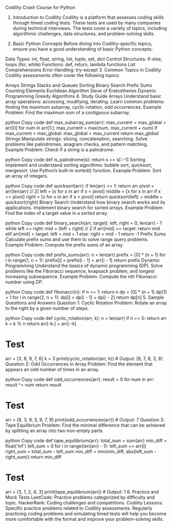 Codility Crash Course for Python
1. Introduction to Codility
Codility is a platform that assesses coding skills through timed coding tests. These tests are used by many companies during technical interviews. The tests cover a variety of topics, including algorithmic challenges, data structures, and problem-solving skills.

2. Basic Python Concepts
Before diving into Codility-specific topics, ensure you have a good understanding of basic Python concepts:

Data Types: int, float, string, list, tuple, set, dict
Control Structures: if-else, loops (for, while)
Functions: def, return, lambda functions
List Comprehensions
Error Handling: try-except
3. Common Topics in Codility
Codility assessments often cover the following topics:

Arrays
Strings
Stacks and Queues
Sorting
Binary Search
Prefix Sums
Counting Elements
Euclidean Algorithm
Sieve of Eratosthenes
Dynamic Programming
Greedy Algorithms
4. Study Guide
Arrays
Understand basic array operations: accessing, modifying, iterating.
Learn common problems: finding the maximum subarray, cyclic rotation, odd occurrences.
Example Problem: Find the maximum sum of a contiguous subarray.

python
Copy code
def max_subarray_sum(arr):
    max_current = max_global = arr[0]
    for num in arr[1:]:
        max_current = max(num, max_current + num)
        if max_current > max_global:
            max_global = max_current
    return max_global
Strings
Manipulate strings: slicing, concatenation, searching.
Solve problems like palindromes, anagram checks, and pattern matching.
Example Problem: Check if a string is a palindrome.

python
Copy code
def is_palindrome(s):
    return s == s[::-1]
Sorting
Implement and understand sorting algorithms: bubble sort, quicksort, mergesort.
Use Python’s built-in sorted() function.
Example Problem: Sort an array of integers.

python
Copy code
def quicksort(arr):
    if len(arr) <= 1:
        return arr
    pivot = arr[len(arr) // 2]
    left = [x for x in arr if x < pivot]
    middle = [x for x in arr if x == pivot]
    right = [x for x in arr if x > pivot]
    return quicksort(left) + middle + quicksort(right)
Binary Search
Understand how binary search works and its applications.
Implement binary search for sorted arrays.
Example Problem: Find the index of a target value in a sorted array.

python
Copy code
def binary_search(arr, target):
    left, right = 0, len(arr) - 1
    while left <= right:
        mid = (left + right) // 2
        if arr[mid] == target:
            return mid
        elif arr[mid] < target:
            left = mid + 1
        else:
            right = mid - 1
    return -1
Prefix Sums
Calculate prefix sums and use them to solve range query problems.
Example Problem: Compute the prefix sums of an array.

python
Copy code
def prefix_sums(arr):
    n = len(arr)
    prefix = [0] * (n + 1)
    for i in range(1, n + 1):
        prefix[i] = prefix[i - 1] + arr[i - 1]
    return prefix
Dynamic Programming
Understand the basics of dynamic programming (DP).
Solve problems like the Fibonacci sequence, knapsack problem, and longest increasing subsequence.
Example Problem: Compute the nth Fibonacci number using DP.

python
Copy code
def fibonacci(n):
    if n <= 1:
        return n
    dp = [0] * (n + 1)
    dp[1] = 1
    for i in range(2, n + 1):
        dp[i] = dp[i - 1] + dp[i - 2]
    return dp[n]
5. Sample Questions and Answers
Question 1: Cyclic Rotation
Problem: Rotate an array to the right by a given number of steps.

python
Copy code
def cyclic_rotation(arr, k):
    n = len(arr)
    if n == 0:
        return arr
    k = k % n
    return arr[-k:] + arr[:-k]

# Test
arr = [3, 8, 9, 7, 6]
k = 3
print(cyclic_rotation(arr, k))  # Output: [9, 7, 6, 3, 8]
Question 2: Odd Occurrences in Array
Problem: Find the element that appears an odd number of times in an array.

python
Copy code
def odd_occurrences(arr):
    result = 0
    for num in arr:
        result ^= num
    return result

# Test
arr = [9, 3, 9, 3, 9, 7, 9]
print(odd_occurrences(arr))  # Output: 7
Question 3: Tape Equilibrium
Problem: Find the minimal difference that can be achieved by splitting an array into two non-empty parts.

python
Copy code
def tape_equilibrium(arr):
    total_sum = sum(arr)
    min_diff = float('inf')
    left_sum = 0
    for i in range(len(arr) - 1):
        left_sum += arr[i]
        right_sum = total_sum - left_sum
        min_diff = min(min_diff, abs(left_sum - right_sum))
    return min_diff

# Test
arr = [3, 1, 2, 4, 3]
print(tape_equilibrium(arr))  # Output: 1
6. Practice and Mock Tests
LeetCode: Practice problems categorized by difficulty and topic.
HackerRank: Coding challenges and competitions.
Codility Lessons: Specific practice problems related to Codility assessments.
Regularly practicing coding problems and simulating timed tests will help you become more comfortable with the format and improve your problem-solving skills.








